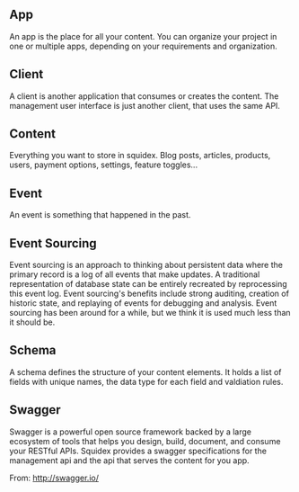 ## App
An app is the place for all your content. You can organize your project in one or multiple apps, depending on your requirements and organization.

## Client
A client is another application that consumes or creates the content. The management user interface is just another client, that uses the same API.

## Content
Everything you want to store in squidex. Blog posts, articles, products, users, payment options, settings, feature toggles...

## Event
An event is something that happened in the past.

## Event Sourcing
Event sourcing is an approach to thinking about persistent data where the primary record is a log of all events that make updates. A traditional representation of database state can be entirely recreated by reprocessing this event log. Event sourcing's benefits include strong auditing, creation of historic state, and replaying of events for debugging and analysis. Event sourcing has been around for a while, but we think it is used much less than it should be.

## Schema
A schema defines the structure of your content elements. It holds a list of fields with unique names, the data type for each field and valdiation rules.

## Swagger
Swagger is a powerful open source framework backed by a large ecosystem of tools that helps you design, build, document, and consume your RESTful APIs. Squidex provides a swagger specifications for the management api and the api that serves the content for you app.

From: http://swagger.io/